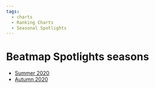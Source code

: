 ```yaml
---
tags:
  - charts
  - Ranking Charts
  - Seasonal Spotlights
---
```


# Beatmap Spotlights seasons

- [Summer 2020](2020_Summer)
- [Autumn 2020](2020_Autumn)
